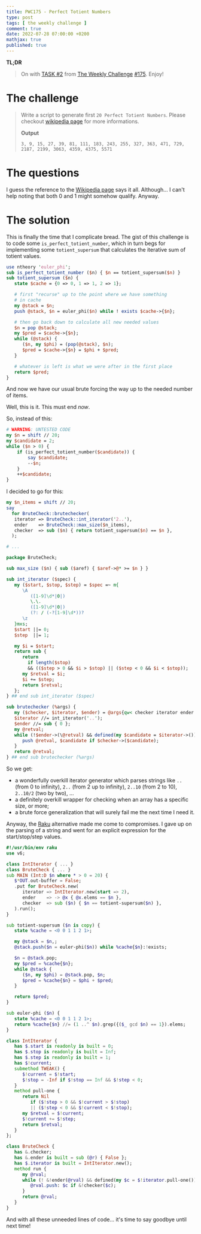 ```yaml
---
title: PWC175 - Perfect Totient Numbers
type: post
tags: [ the weekly challenge ]
comment: true
date: 2022-07-28 07:00:00 +0200
mathjax: true
published: true
---
```


**TL;DR**

> On with [TASK #2][] from [The Weekly Challenge][] [#175][].
> Enjoy!

# The challenge

> Write a script to generate first `20 Perfect Totient Numbers`. Please
> checkout [wikipedia page][wp] for more informations.
>
> **Output**
>
>     3, 9, 15, 27, 39, 81, 111, 183, 243, 255, 327, 363, 471, 729,
>     2187, 2199, 3063, 4359, 4375, 5571

# The questions

I guess the reference to the [Wikipedia page][wp] says it all.
Although... I can't help noting that both $0$ and $1$ might somehow
qualify. Anyway.

# The solution

This is finally the time that I complicate bread. The gist of this
challenge is to code some `is_perfect_totient_number`, which in turn
begs for implementing some `totient_supersum` that calculates the
iterative sum of totient values.

```perl
use ntheory 'euler_phi';
sub is_perfect_totient_number ($n) { $n == totient_supersum($n) }
sub totient_supersum ($n) {
   state $cache = {0 => 0, 1 => 1, 2 => 1};

   # first "recurse" up to the point where we have something
   # in cache
   my @stack = $n;
   push @stack, $n = euler_phi($n) while ! exists $cache->{$n};

   # then go back down to calculate all new needed values
   $n = pop @stack;
   my $pred = $cache->{$n};
   while (@stack) {
      ($n, my $phi) = (pop(@stack), $n);
      $pred = $cache->{$n} = $phi + $pred;
   }

   # whatever is left is what we were after in the first place
   return $pred;
}
```

And now we have our usual brute forcing the way up to the needed number
of items.

Well, this is it. This must end *now*.

So, instead of this:

```perl
# WARNING: UNTESTED CODE
my $n = shift // 20;
my $candidate = 2;
while ($n > 0) {
    if (is_perfect_totient_number($candidate)) {
        say $candidate;
        --$n;
    }
    ++$candidate;
}
```

I decided to go for this:

```perl
my $n_items = shift // 20;
say
  for BruteCheck::brutechecker(
   iterator => BruteCheck::int_iterator('2..'),
   ender    => BruteCheck::max_size($n_items),
   checker  => sub ($n) { return totient_supersum($n) == $n },
  );

# ...

package BruteCheck;

sub max_size ($n) { sub ($aref) { $aref->@* >= $n } }

sub int_iterator ($spec) {
   my ($start, $stop, $step) = $spec =~ m{
      \A
         ([1-9]\d*|0|)
         \.\.
         ([1-9]\d*|0|)
         (?: / (-?[1-9]\d*))?
      \z
   }mxs;
   $start ||= 0;
   $step  ||= 1;

   my $i = $start;
   return sub {
      return
        if length($stop)
        && (($step > 0 && $i > $stop) || ($step < 0 && $i < $stop));
      my $retval = $i;
      $i += $step;
      return $retval;
   };
} ## end sub int_iterator ($spec)

sub brutechecker (%args) {
   my ($checker, $iterator, $ender) = @args{qw< checker iterator ender >};
   $iterator //= int_iterator('..');
   $ender //= sub { 0 };
   my @retval;
   while (!$ender->(\@retval) && defined(my $candidate = $iterator->())) {
      push @retval, $candidate if $checker->($candidate);
   }
   return @retval;
} ## end sub brutechecker (%args)
```

So we get:

- a wonderfully overkill iterator generator which parses strings like
  `..` (from 0 to infinity), `2..` (from 2 up to infinity), `2..10`
  (from 2 to 10), `2..10/2` (two by two), ...
- a definitely overkill wrapper for checking when an array has a
  specific size, or more;
- a brute force generalization that will surely fail me the next time I
  need it.

Anyway, the [Raku][] alternative made me come to compromises. I gave up
on the parsing of a string and went for an explicit expression for the
start/stop/step values.

```raku
#!/usr/bin/env raku
use v6;

class IntIterator { ... }
class BruteCheck { ... }
sub MAIN (Int:D $n where * > 0 = 20) {
   $*OUT.out-buffer = False;
   .put for BruteCheck.new(
      iterator => IntIterator.new(start => 2),
      ender    => -> @x { @x.elems == $n },
      checker  => sub ($n) { $n == totient-supersum($n) },
   ).run();
}

sub totient-supersum ($n is copy) {
   state %cache = <0 0 1 1 2 1>;

   my @stack = $n,;
   @stack.push($n = euler-phi($n)) while %cache{$n}:!exists;

   $n = @stack.pop;
   my $pred = %cache{$n};
   while @stack {
      ($n, my $phi) = @stack.pop, $n;
      $pred = %cache{$n} = $phi + $pred;
   }

   return $pred;
}

sub euler-phi ($n) {
   state %cache = <0 0 1 1 2 1>;
   return %cache{$n} //= (1 ..^ $n).grep({($_ gcd $n) == 1}).elems;
}

class IntIterator {
   has $.start is readonly is built = 0;
   has $.stop is readonly is built = Inf;
   has $.step is readonly is built = 1;
   has $!current;
   submethod TWEAK() {
      $!current = $!start;
      $!stop = -Inf if $!stop == Inf && $!step < 0;
   }
   method pull-one {
      return Nil
         if ($!step > 0 && $!current > $!stop)
         || ($!step < 0 && $!current < $!stop);
      my $retval = $!current;
      $!current += $!step;
      return $retval;
   }
};

class BruteCheck {
   has &.checker;
   has &.ender is built = sub (@r) { False };
   has $.iterator is built = IntIterator.new();
   method run {
      my @rval;
      while (! &!ender(@rval) && defined(my $c = $!iterator.pull-one())) {
         @rval.push: $c if &!checker($c);
      }
      return @rval;
   }
}
```

And with all these unneeded lines of code... it's time to say goodbye
until next time!

[The Weekly Challenge]: https://theweeklychallenge.org/
[#175]: https://theweeklychallenge.org/blog/perl-weekly-challenge-175/
[TASK #2]: https://theweeklychallenge.org/blog/perl-weekly-challenge-175/#TASK2
[Perl]: https://www.perl.org/
[Raku]: https://raku.org/
[wp]: https://en.wikipedia.org/wiki/Perfect_totient_number
